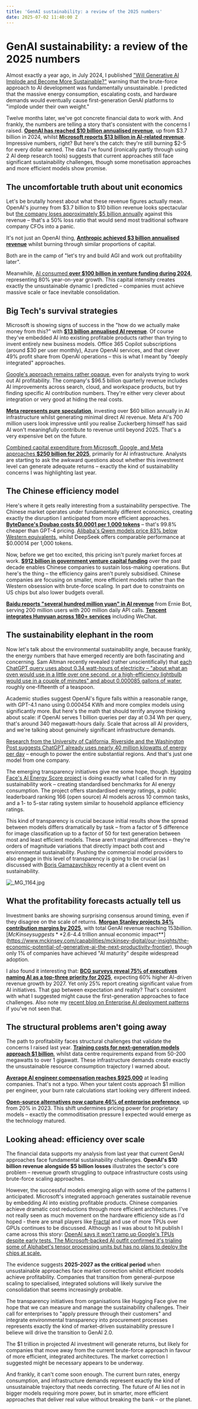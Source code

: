 ```yaml
---
title: 'GenAI sustainability: a review of the 2025 numbers'
date: 2025-07-02 11:40:00 Z
---
```


# GenAI sustainability: a review of the 2025 numbers

Almost exactly a year ago, in July 2024, I published ["Will Generative AI Implode and Become More Sustainable?"](https://blog.scottlogic.com/2024/07/16/the-impending-implosion-of-generative-ai-and-the-potential-of-a-more-sustainable-future.html) warning that the brute-force approach to AI development was fundamentally unsustainable. I predicted that the massive energy consumption, escalating costs, and hardware demands would eventually cause first-generation GenAI platforms to "implode under their own weight."

Twelve months later, we've got concrete financial data to work with. And frankly, the numbers are telling a story that's consistent with the concerns I raised. [**OpenAI has reached $10 billion annualised revenue**](https://www.reuters.com/business/media-telecom/openais-annualized-revenue-hits-10-billion-up-55-billion-december-2024-2025-06-09/), up from $3.7 billion in 2024, whilst [**Microsoft reports $13 billion in AI-related revenue**](https://www.constellationr.com/blog-news/insights/microsoft-q2-azure-revenue-growth-31-ai-revenue-run-rate-13-billion). Impressive numbers, right? But here's the catch: they're still burning $2-5 for every dollar earned. The data I've found (ironically partly through using 2 AI deep research tools) suggests that current approaches still face significant sustainability challenges, though some monetisation approaches and more efficient models show promise.

## The uncomfortable truth about unit economics

Let's be brutally honest about what these revenue figures actually mean. OpenAI's journey from $3.7 billion to $10 billion revenue looks spectacular but [the company loses approximately $5 billion annually](https://www.cnbc.com/2024/09/27/openai-sees-5-billion-loss-this-year-on-3point7-billion-in-revenue.html) against this revenue – that's a 50% loss ratio that would send most traditional software company CFOs into a panic.

It's not just an OpenAI thing, [**Anthropic achieved $3 billion annualised revenue**](https://www.reuters.com/business/anthropic-hits-3-billion-annualized-revenue-business-demand-ai-2025-05-30/) whilst burning through similar proportions of capital. 

Both are in the camp of "let's try and build AGI and work out profitability later".

Meanwhile, [AI consumed **over $100 billion in venture funding during 2024**](https://news.crunchbase.com/venture/global-funding-data-analysis-ai-eoy-2024/), representing 80% year-on-year growth. This capital intensity creates exactly the unsustainable dynamic I predicted – companies must achieve massive scale or face inevitable consolidation.

## Big Tech's survival strategies

Microsoft is showing signs of success in the "how do we actually make money from this?"  with [**$13 billion annualised AI revenue**](https://www.pymnts.com/earnings/2024/microsofts-ai-business-surges-set-to-hit-10-billion-milestone/). Of course they've embedded AI into existing profitable products rather than trying to invent entirely new business models. Office 365 Copilot subscriptions (around $30 per user monthly), Azure OpenAI services, and that clever 49% profit share from OpenAI operations – this is what I meant by "deeply integrated" approaches.

[Google's approach remains rather opaque](https://www.investopedia.com/google-launches-gemini-business-and-enterprise-in-move-to-raise-revenue-from-ai-tools-8598204), even for analysts trying to work out AI profitability. The company's $96.5 billion quarterly revenue includes AI improvements across search, cloud, and workspace products, but try finding specific AI contribution numbers. They're either very clever about integration or very good at hiding the real costs.

[**Meta represents pure speculation**](https://techcrunch.com/2025/04/30/meta-forecasted-it-would-make-1-4t-in-revenue-from-generative-ai-by-2035/), investing over $60 billion annually in AI infrastructure whilst generating minimal direct AI revenue. Meta AI's 700 million users look impressive until you realise Zuckerberg himself has said AI won't meaningfully contribute to revenue until beyond 2025. That's a very expensive bet on the future.

[Combined capital expenditure from Microsoft, Google, and Meta approaches **$250 billion for 2025**](https://www.reuters.com/technology/artificial-intelligence/big-tech-faces-heat-chinas-deepseek-sows-doubts-billion-dollar-spending-2025-01-27/), primarily for AI infrastructure.  Analysts are starting to ask the awkward questions about whether this investment level can generate adequate returns – exactly the kind of sustainability concerns I was highlighting last year.

## The Chinese efficiency model 

Here's where it gets really interesting from a sustainability perspective. The Chinese market operates under fundamentally different economics, creating exactly the disruption I anticipated from more efficient approaches. [**ByteDance's Doubao costs $0.0001 per 1,000 tokens**](https://technode.com/2024/05/16/bytedance-surprises-ai-rivals-with-ultra-low-cost-doubao-model/) – that's 99.8% cheaper than GPT-4 pricing. [Alibaba's Qwen models price 83% below Western equivalents](https://www.techopedia.com/china-ai-models-83-percent-cheaper-than-us-rivals), whilst DeepSeek offers comparable performance at $0.00014 per 1,000 tokens.

Now, before we get too excited, this pricing isn't purely market forces at work. [**$912 billion in government venture capital funding**](https://sccei.fsi.stanford.edu/china-briefs/government-venture-capital-and-ai-development-china) over the past decade enables Chinese companies to sustain loss-making operations. But here's the thing – the efficiency gains aren't purely subsidised. Chinese companies are focusing on smaller, more efficient models rather than the Western obsession with brute-force scaling. In part due to constraints on US chips but also lower budgets overall.

[**Baidu reports "several hundred million yuan" in AI revenue**](https://asia.nikkei.com/Business/China-tech/China-s-Baidu-reveals-first-revenue-from-ai-chatbot-Ernie) from Ernie Bot, serving 200 million users with 200 million daily API calls. [**Tencent integrates Hunyuan across 180+ services**](https://finance.yahoo.com/news/tencent-using-hunyuan-ai-model-093000179.html) including WeChat. 

## The sustainability elephant in the room

Now let's talk about the environmental sustainability angle, because frankly, the energy numbers that have emerged recently are both fascinating and concerning. Sam Altman recently revealed (rather unscientifically) that [each ChatGPT query uses about 0.34 watt-hours of electricity – "about what an oven would use in a little over one second, or a high-efficiency lightbulb would use in a couple of minutes" and about 0.000085 gallons of water](https://www.techradar.com/computing/artificial-intelligence/sam-altman-doesnt-think-you-should-be-worried-about-chatgpts-energy-usage-reveals-exactly-how-much-power-each-prompt-uses), roughly one-fifteenth of a teaspoon.

Academic studies suggest OpenAI's figure falls within a reasonable range, with GPT-4.1 nano using 0.000454 KWh and more complex models using significantly more. But here's the math that should terrify anyone thinking about scale: if OpenAI serves 1 billion queries per day at 0.34 Wh per query, that's around 340 megawatt-hours daily. Scale that across all AI providers, and we're talking about genuinely significant infrastructure demands.

[Research from the University of California, Riverside and the Washington Post suggests ChatGPT already uses nearly 40 million kilowatts of energy per day](https://futurism.com/openai-altman-electricity-ai) – enough to power the entire substantial regions. And that's just one model from one company.

The emerging transparency initiatives give me some hope, though. [Hugging Face's AI Energy Score project](https://huggingface.co/AIEnergyScore) is doing exactly what I called for in my sustainability work – creating standardised benchmarks for AI energy consumption. The project offers standardised energy ratings, a public leaderboard ranking 166 (open source) AI models across 10 common tasks, and a 1- to 5-star rating system similar to household appliance efficiency ratings.

This kind of transparency is crucial because initial results show the spread between models differs dramatically by task – from a factor of 5 difference for image classification up to a factor of 50 for text generation between most and least efficient models. These aren't marginal differences – they're orders of magnitude variations that directly impact both cost and environmental sustainability. Pushing the commercial model providers to also engage in this level of transparency is going to be crucial (as I discussed with [Boris Gamazaychikov](https://www.linkedin.com/in/bgamazay/) recently at a client event on sustainability.

![_MG_1164.jpg](/uploads/_MG_1164.jpg)

## What the profitability forecasts actually tell us

Investment banks are showing surprising consensus around timing, even if they disagree on the scale of returns. [**Morgan Stanley projects 34% contribution margins by 2025**](https://www.morganstanley.com/insights/articles/genai-revenue-growth-and-profitability), with total GenAI revenue reaching $153 billion. [McKinsey suggests **$2.6-4.4 trillion annual economic impact**](https://www.mckinsey.com/capabilities/mckinsey-digital/our-insights/the-economic-potential-of-generative-ai-the-next-productivity-frontier), though only 1% of companies have achieved "AI maturity" despite widespread adoption.

I also found it interesting that: [**BCG surveys reveal 75% of executives naming AI as a top-three priority for 2025**](https://www.bcg.com/publications/2024/what-gen-ais-top-performers-do-differently), expecting 60% higher AI-driven revenue growth by 2027. Yet only 25% report creating significant value from AI initiatives. That gap between expectation and reality? That's consistent with what I suggested might cause the first-generation approaches to face challenges. Also note my [recent blog on Enterprise AI deployment patterns](https://blog.scottlogic.com/2025/06/03/navigating-enterprise-ai-architecture.html) if you've not seen that.

## The structural problems aren't going away

The path to profitability faces structural challenges that validate the concerns I raised last year. [**Training costs for next-generation models approach $1 billion**](https://www.bigdatawire.com/2025/04/03/genai-investments-accelerating-idc-and-gartner-say/), whilst data centre requirements expand from 50-200 megawatts to over 1 gigawatt. These infrastructure demands create exactly the unsustainable resource consumption trajectory I warned about.

[**Average AI engineer compensation reaches $925,000**](https://www.bain.com/insights/ai-the-ambitions-are-bold-but-the-talent-is-scarce-snap-chart/) at leading companies. That's not a typo. When your talent costs approach $1 million per engineer, your burn rate calculations start looking very different indeed.

[**Open-source alternatives now capture 46% of enterprise preference**](https://a16z.com/generative-ai-enterprise-2024/), up from 20% in 2023. This shift undermines pricing power for proprietary models – exactly the commoditisation pressure I expected would emerge as the technology matured.

## Looking ahead: efficiency over scale

The financial data supports my analysis from last year that current GenAI approaches face fundamental sustainability challenges. **OpenAI's $10 billion revenue alongside $5 billion losses** illustrates the sector's core problem – revenue growth struggling to outpace infrastructure costs using brute-force scaling approaches.

However, the successful models emerging align with some of the patterns I anticipated. Microsoft's integrated approach generates sustainable revenue by embedding AI into existing profitable products. Chinese companies achieve dramatic cost reductions through more efficient architectures. I've not really seen as much movement on the hardware efficiency side as I'd hoped - there are small players like [Fractal](https://fractalweb.app/) and use of more TPUs over GPUs continues to be discussed. Although as I was about to hit publish I came across this story: [OpenAI says it won't ramp up Google's TPUs despite early tests. The Microsoft-backed AI outfit confirmed it's trialing some of Alphabet's tensor processing units but has no plans to deploy the chips at scale.](https://ca.finance.yahoo.com/news/openai-passes-googles-tpus-now-142700813.html)

The evidence suggests **2025-2027 as the critical period** when unsustainable approaches face market correction whilst efficient models achieve profitability. Companies that transition from general-purpose scaling to specialised, integrated solutions will likely survive the consolidation that seems increasingly probable.

The transparency initiatives from organisations like Hugging Face give me hope that we can measure and manage the sustainability challenges. Their call for enterprises to "apply pressure through their customers" and integrate environmental transparency into procurement processes represents exactly the kind of market-driven sustainability pressure I believe will drive the transition to GenAI 2.0.

The $1 trillion in projected AI investment will generate returns, but likely for companies that move away from the current brute-force approach in favour of more efficient, integrated architectures. The market correction I suggested might be necessary appears to be underway.

And frankly, it can't come soon enough. The current burn rates, energy consumption, and infrastructure demands represent exactly the kind of unsustainable trajectory that needs correcting. The future of AI lies not in bigger models requiring more power, but in smarter, more efficient approaches that deliver real value without breaking the bank – or the planet.